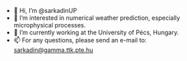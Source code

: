 - 👋 Hi, I’m @sarkadinUP
- 👀 I’m interested in numerical weather prediction, especially microphysical processes.
- 🌱 I’m currently working at the University of Pécs, Hungary.
- 📫 For any questions, please send an e-mail to: sarkadin@gamma.ttk.pte.hu

<!---
sarkadinUP/sarkadinUP is a ✨ special ✨ repository because its `README.md` (this file) appears on your GitHub profile.
You can click the Preview link to take a look at your changes.
--->
